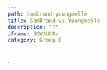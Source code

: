 ```yaml
---
path: sambrand-youngmelle
title: SamBrand vs Youngmelle
description: "7"
iframe: SGW3UCRv
category: Groep C
---
```

.